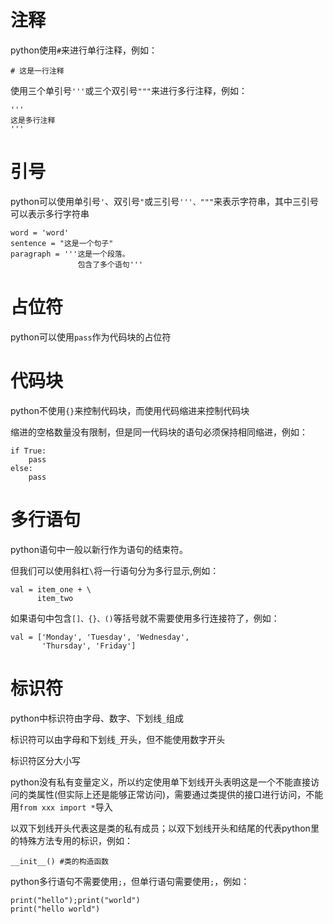 # 注释

python使用`#`来进行单行注释，例如：

```
# 这是一行注释
```

使用三个单引号`'''`或三个双引号`"""`来进行多行注释，例如：

```
'''
这是多行注释
'''
```

# 引号

python可以使用单引号`'`、双引号`"`或三引号`'''、"""`来表示字符串，其中三引号可以表示多行字符串

```
word = 'word'
sentence = "这是一个句子"
paragraph = '''这是一个段落。
               包含了多个语句'''
```

# 占位符

python可以使用`pass`作为代码块的占位符

# 代码块

python不使用`{}`来控制代码块，而使用代码缩进来控制代码块

缩进的空格数量没有限制，但是同一代码块的语句必须保持相同缩进，例如：

```
if True:
    pass
else:
    pass
```

# 多行语句

python语句中一般以新行作为语句的结束符。

但我们可以使用斜杠`\`将一行语句分为多行显示,例如：

```
val = item_one + \
      item_two
```

如果语句中包含`[]、{}、()`等括号就不需要使用多行连接符了，例如：

```
val = ['Monday', 'Tuesday', 'Wednesday', 
       'Thursday', 'Friday']
```

# 标识符

python中标识符由字母、数字、下划线`_`组成

标识符可以由字母和下划线`_`开头，但不能使用数字开头

标识符区分大小写

python没有私有变量定义，所以约定使用单下划线开头表明这是一个不能直接访问的类属性\(但实际上还是能够正常访问\)，需要通过类提供的接口进行访问，不能用`from xxx import *`导入

以双下划线开头代表这是类的私有成员；以双下划线开头和结尾的代表python里的特殊方法专用的标识，例如：

```
__init__() #类的构造函数
```

python多行语句不需要使用`;`，但单行语句需要使用`;`，例如：

```
print("hello");print("world")
print("hello world")
```



